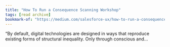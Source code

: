 ```yaml
---
title: "How To Run a Consequence Scanning Workshop"
tags: [read archive]
bookmark-of: "https://medium.com/salesforce-ux/how-to-run-a-consequence-scanning-workshop-4b14792ea987"
---
```

“By default, digital technologies are designed in ways that reproduce existing forms of structural inequality. Only through conscious and…